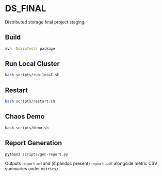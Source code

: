 # DS_FINAL

Distributed storage final project staging.

## Build

```bash
mvn -DskipTests package
```

## Run Local Cluster

```bash
bash scripts/run-local.sh
```

## Restart

```bash
bash scripts/restart.sh
```

## Chaos Demo

```bash
bash scripts/demo.sh
```

## Report Generation

```bash
python3 scripts/gen-report.py
```

Outputs `report.md` and (if pandoc present) `report.pdf` alongside metric CSV summaries under `metrics/`.
